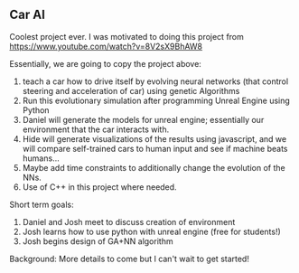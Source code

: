 ## Car AI

Coolest project ever. I was motivated to doing this project from https://www.youtube.com/watch?v=8V2sX9BhAW8

Essentially, we are going to copy the project above:
1. teach a car how to drive itself by evolving neural networks (that control steering and acceleration of car) using genetic Algorithms
2. Run this evolutionary simulation after programming Unreal Engine using Python
3. Daniel will generate the models for unreal engine; essentially our environment that the car interacts with.
4. Hide will generate visualizations of the results using javascript, and we will compare self-trained cars to human input and see if machine beats humans...
5. Maybe add time constraints to additionally change the evolution of the NNs.
6. Use of C++ in this project where needed.

Short term goals:
1. Daniel and Josh meet to discuss creation of environment
2. Josh learns how to use python with unreal engine (free for students!)
3. Josh begins design of GA+NN algorithm

Background:
More details to come but I can't wait to get started!
